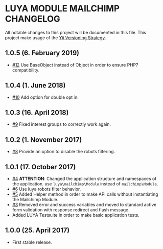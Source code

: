 # LUYA MODULE MAILCHIMP CHANGELOG

All notable changes to this project will be documented in this file. This project make usage of the [Yii Versioning Strategy](https://github.com/yiisoft/yii2/blob/master/docs/internals/versions.md).

## 1.0.5 (6. February 2019)

+ [#12](https://github.com/luyadev/luya-module-mailchimp/issues/12) Use BaseObject instead of Object in order to ensure PHP7 compatibility.

## 1.0.4 (1. June 2018)

+ [#10](https://github.com/luyadev/luya-module-mailchimp/issues/10) Add option for double opt in.

## 1.0.3 (16. April 2018)

+ [#9](https://github.com/luyadev/luya-module-mailchimp/issues/9) Fixed interest groups to correctly work again.

## 1.0.2 (1. November 2017)

+ [#8](https://github.com/luyadev/luya-module-mailchimp/issues/8) Provide an option to disable the robots filtering.

## 1.0.1 (17. October 2017)

+ [#4](https://github.com/luyadev/luya-module-mailchimp/issues/4) **ATTENTION**: Changed the application structure and namespaces of the application, use `luya\mailchimp\Module` instead of `mailchimp\Module`.
+ [#6](https://github.com/luyadev/luya-module-mailchimp/issues/6) Use luya robots filter behavior.
+ [#5](https://github.com/luyadev/luya-module-mailchimp/issues/5) Added Helper method in order to make API calls without instantiating the Mailchimp Module.
+ [#3](https://github.com/luyadev/luya-module-mailchimp/issues/3) Removed error and success variables and moved to standard active form validation with response redirect and flash message.
+ Added LUYA Testsuite in order to make basic application tests.

## 1.0.0 (25. April 2017)

+ First stable release.